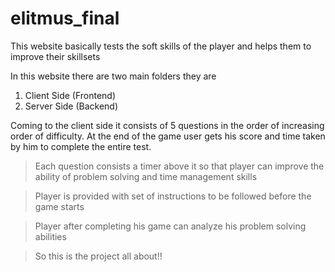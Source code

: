 # elitmus_final

This website basically tests the soft skills of the player and helps them to improve their skillsets

In this website there are two main folders they are 

1. Client Side (Frontend)
2. Server Side (Backend)

Coming to the client side it consists of 5 questions in the order of increasing order of difficulty. At the end of the game user gets his score 
and time taken by him to complete the entire test.

> Each question consists a timer above it so that player can improve the ability of problem solving and time management skills

> Player is provided with set of instructions to be followed before the game starts

> Player after completing his game can analyze his problem solving abilities

> So this is the project all about!!

